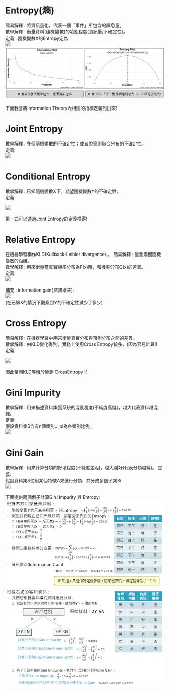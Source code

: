 # Entropy(熵)  
簡易解釋 : 將資訊量化，代表一個「事件」所包含的訊息量。  
數學解釋 : 衡量資料(隨機變數)的凌亂程度(資訊量/不確定性)。  
定義 : 隨機變數X的Entropy定為  
<img src="https://latex.codecogs.com/gif.image?\dpi{110}H(X)=E(I(X))=E(-ln(P(X)))=\sum_{i}^{}-P(x_i)ln(P(x_i))"/>  
![Image](https://github.com/EnasVen/Theory-Math/blob/main/05_Information%20Theory/Information_Img01.png)  

下面我會將Information Theory內相關的指標定義列出來!  
  
# Joint Entropy  
數學解釋 : 多個隨機變數的不確定性；或者說量測聯合分布的不確定性。  
定義:  
<img src="https://latex.codecogs.com/png.image?\dpi{110}H(X,Y)=\sum_{x&space;\in&space;X}\sum_{y&space;\in&space;Y}-p(x,y)ln(p(x,y))=E(ln\frac{1}{p(X,Y)})" />  
  
# Conditional Entropy  
數學解釋 : 已知隨機變數X下，期望隨機變數Y的不確定性。  
定義:  
  
<img src="https://latex.codecogs.com/png.image?\dpi{110}H(Y|X)=H(X,Y)-H(X)&space;\\&space;=-\sum_{xy}p(x,y)ln(p(x,y))&plus;\sum_{x}p(x)ln(p(x))&space;\\&space;=&space;-\sum_{xy}p(x,y)ln(p(x,y))&plus;\sum_{x}(\sum_{y}p(x,y))&space;ln(p(x,y)))&space;\\&space;=&space;-\sum_{xy}p(x,y)[ln(p(x,y)-ln(p(x)))]&space;\\&space;=&space;-\sum_{xy}p(x,y)ln(p(y|x|))" />  
  
第一式可以透過Joint Entropy的定義推得!  

# Relative Entropy  
在機器學習稱作KLD(Kullback-Leibler divergence) 。
簡易解釋 : 量測兩個隨機變數的距離。  
數學解釋 : 用來衡量當真實機率分布為P(x)時，和機率分布Q(x)的差異。  
定義:  
<img src="https://latex.codecogs.com/png.image?\dpi{110}D_{KL}(P||Q)=\sum_{x}-p(x)*ln(\frac{q(x)}{p(x)})"  />  

補充 : information gain(資訊增益):  
<img src="https://latex.codecogs.com/png.image?\dpi{110}I(X,Y)=D_{KL}(P(X,Y)||P(X)P(Y))=&space;H(Y)&space;-&space;H(Y|X)" />  
(在已知X的情況下觀察到Y的不確定性減少了多少)  
# Cross Entropy  
簡易解釋 : 在機器學習中用來衡量真實分布與預測分布之間的差異。  
數學解釋 : 由KLD變化得到，實務上使用Cross Entropy較多。(因為容易計算!)  
定義:  
  
<img src="https://latex.codecogs.com/png.image?\dpi{110}D_{KL}(P||Q)&space;\\=\sum_{x}-p(x)ln(\frac{q(x)}{p(x)})\\=\sum_{x}p(x)ln(\frac{p(x)}{q(x)})\\=\sum_{x}p(x)ln(p(x))-\sum_{x}p(x)ln(q(x))&space;\\=&space;-H(X)&space;&plus;&space;CrossEntropy(P,Q)" />
  
因此量測KLD等價於量測 CrossEntropy !!  

# Gini Impurity  
數學解釋 : 用來描述資料集獲系統的混亂程度(不純度高低)，越大代表資料越混雜。  
定義:  
假設資料集S含有n個類別，pi為各類別比例。  
<img src="https://latex.codecogs.com/png.image?\dpi{110}Gini(S)=\sum_{i=1}^{n}p_i(1-p_i)=1-\sum_{i=1}^{n}p_i^2"/>
# Gini Gain  
數學解釋 : 用來計算分類的好壞程度(不純度差距)，越大越好(代表分類越純)。
定義:  
假設資料集S使用某個特徵A來進行分類，共分成多個子集Si  
<img src="https://latex.codecogs.com/png.image?\dpi{110}GiniGain(S,A)=Gini(S)-Gini(S,A)=Gini(S)-\sum_{i=1}^{n}\frac{len(S_i)}{len(S)}*Gini(S_i)"/>
  
下面提供兩個例子計算Gini Impurity 與 Entropy:  
![Image](https://github.com/EnasVen/Theory-Math/blob/main/05_Information%20Theory/Information_Img02.png)  
![Image](https://github.com/EnasVen/Theory-Math/blob/main/05_Information%20Theory/Information_Img03.png)  

